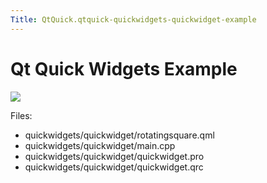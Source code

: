 ```yaml
---
Title: QtQuick.qtquick-quickwidgets-quickwidget-example
---
```

        
Qt Quick Widgets Example
========================

<span class="subtitle"></span>
<span id="details"></span>
![](https://developer.ubuntu.com/static/devportal_uploaded/96218062-373d-429d-96ab-0c6ff5c1be7a-api/apps/qml/sdk-15.04.1/qtquick-quickwidgets-quickwidget-example/images/qtquickwidgets-example.png)

Files:

-   quickwidgets/quickwidget/rotatingsquare.qml
-   quickwidgets/quickwidget/main.cpp
-   quickwidgets/quickwidget/quickwidget.pro
-   quickwidgets/quickwidget/quickwidget.qrc

